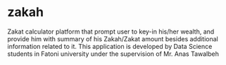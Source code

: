 # zakah
Zakat calculator platform that prompt user to key-in his/her wealth, and provide him with summary of his Zakah/Zakat amount besides additional information related to it. This application is developed by Data Science students in Fatoni university under the supervision of Mr. Anas Tawalbeh
